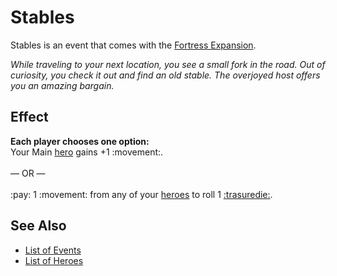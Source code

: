 # Stables

Stables is an event that comes with the [Fortress Expansion](../content.md).

*While traveling to your next location, you see a small fork in the road. Out of curiosity, you check it out and find an old stable. The overjoyed host offers you an amazing bargain.*


## Effect

**Each player chooses one option:** <br>Your Main [hero](../heroes/index.md) gains +1 :movement:.<br><br>— OR —<br><br>:pay: 1 :movement: from any of your [heroes](../heroes/index.md) to roll 1 [:trasuredie:](../dice.md#resource-die).


## See Also

- [List of Events](index.md)
- [List of Heroes](../heroes/index.md)
